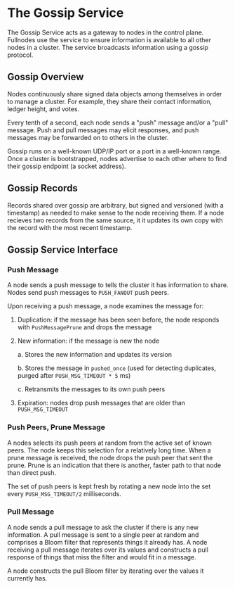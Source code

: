 # The Gossip Service

The Gossip Service acts as a gateway to nodes in the control plane. Fullnodes
use the service to ensure information is available to all other nodes in a cluster.
The service broadcasts information using a gossip protocol.

## Gossip Overview

Nodes continuously share signed data objects among themselves in order to
manage a cluster. For example, they share their contact information, ledger
height, and votes.

Every tenth of a second, each node sends a "push" message and/or a "pull"
message.  Push and pull messages may elicit responses, and push messages may be
forwarded on to others in the cluster.

Gossip runs on a well-known UDP/IP port or a port in a well-known range.  Once
a cluster is bootstrapped, nodes advertise to each other where to find their
gossip endpoint (a socket address).

## Gossip Records

Records shared over gossip are arbitrary, but signed and versioned (with a
timestamp) as needed to make sense to the node receiving them. If a node
recieves two records from the same source, it it updates its own copy with the
record with the most recent timestamp.

## Gossip Service Interface

### Push Message

A node sends a push message to tells the cluster it has information to share.
Nodes send push messages to `PUSH_FANOUT` push peers.

Upon receiving a push message, a node examines the message for:

1. Duplication: if the message has been seen before, the node responds with
   `PushMessagePrune` and drops the message

2. New information: if the message is new the node

   a. Stores the new information and updates its version

   b. Stores the message in `pushed_once` (used for detecting duplicates,
purged after `PUSH_MSG_TIMEOUT * 5` ms)

   c. Retransmits the messages to its own push peers

3. Expiration: nodes drop push messages that are older than `PUSH_MSG_TIMEOUT`

### Push Peers, Prune Message

A nodes selects its push peers at random from the active set of known peers.
The node keeps this selection for a relatively long time.  When a prune message
is received, the node drops the push peer that sent the prune.  Prune is an
indication that there is another, faster path to that node than direct push.

The set of push peers is kept fresh by rotating a new node into the set every
`PUSH_MSG_TIMEOUT/2` milliseconds.

### Pull Message

A node sends a pull message to ask the cluster if there is any new information.
A pull message is sent to a single peer at random and comprises a Bloom filter
that represents things it already has.  A node receiving a pull message
iterates over its values and constructs a pull response of things that miss the
filter and would fit in a message.

A node constructs the pull Bloom filter by iterating over the values it
currently has.

